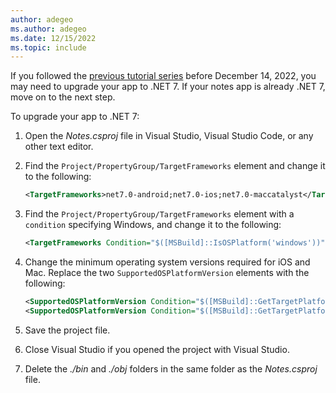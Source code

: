 ```yaml
---
author: adegeo
ms.author: adegeo
ms.date: 12/15/2022
ms.topic: include
---
```


If you followed the [previous tutorial series](../../notes-app/index.yml) before December 14, 2022, you may need to upgrade your app to .NET 7. If your notes app is already .NET 7, move on to the next step.

To upgrade your app to .NET 7:

01. Open the _Notes.csproj_ file in Visual Studio, Visual Studio Code, or any other text editor.
01. Find the `Project/PropertyGroup/TargetFrameworks` element and change it to the following:

    ```xml
    <TargetFrameworks>net7.0-android;net7.0-ios;net7.0-maccatalyst</TargetFrameworks>
    ```

01. Find the `Project/PropertyGroup/TargetFrameworks` element with a `condition` specifying Windows, and change it to the following:

    ```xml
    <TargetFrameworks Condition="$([MSBuild]::IsOSPlatform('windows'))">$(TargetFrameworks);net7.0-windows10.0.19041.0</TargetFrameworks>
    ```

01. Change the minimum operating system versions required for iOS and Mac. Replace the two `SupportedOSPlatformVersion` elements with the following:

    ```xml
    <SupportedOSPlatformVersion Condition="$([MSBuild]::GetTargetPlatformIdentifier('$(TargetFramework)')) == 'ios'">11.0</SupportedOSPlatformVersion>
    <SupportedOSPlatformVersion Condition="$([MSBuild]::GetTargetPlatformIdentifier('$(TargetFramework)')) == 'maccatalyst'">13.1</SupportedOSPlatformVersion>
    ```

01. Save the project file.
01. Close Visual Studio if you opened the project with Visual Studio.
01. Delete the _./bin_ and _./obj_ folders in the same folder as the _Notes.csproj_ file.
